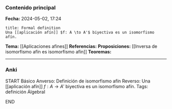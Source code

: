 ### Contenido principal

**Fecha:** 2024-05-02, 17:24

```ad-formal
title: Formal definition
Una [[aplicación afín]] $f: A \to A'$ biyectiva es un isomorfismo afín.
```

**Tema:** [[Aplicaciones afines]]
**Referencias:**
**Proposiciones:** [[Inversa de isomorfismo afín es isomorfismo afín]]
**Teoremas:**

---
### Anki

START
Básico
Anverso: Definición de isomorfismo afín
Reverso: Una [[aplicación afín]] $f: A \to A'$ biyectiva es un isomorfismo afín.
Tags: definición ÁlgebraI
<!--ID: 1714669443527-->
END